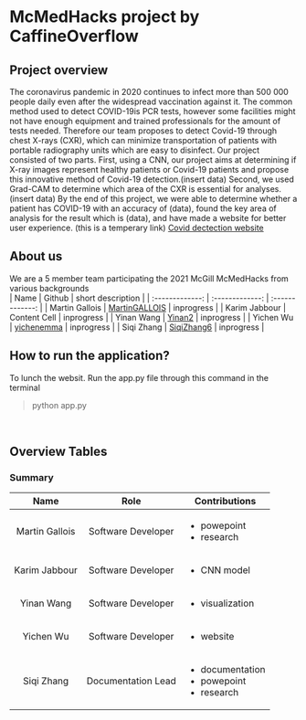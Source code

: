 # McMedHacks project by CaffineOverflow
## Project overview
The coronavirus pandemic in 2020 continues to infect more than 500 000 people daily even after the widespread vaccination against it. The common method used to detect COVID-19is PCR tests, however some facilities might not have enough equipment and trained professionals for the amount of tests needed. Therefore our team proposes to detect Covid-19 through chest X-rays (CXR), which can minimize transportation of patients with portable radiography units which are easy to disinfect. Our project consisted of two parts. First, using a CNN, our project aims at determining if X-ray images represent healthy patients or Covid-19 patients and propose this innovative method of Covid-19 detection.(insert data) Second, we used Grad-CAM to determine which area of the CXR is essential for analyses. (insert data) By the end of this project, we were able to determine whether a patient has COVID-19 with an accuracy of (data), found the key area of analysis for the result which is (data), and have made a website for better user experience. (this is a temperary link) [Covid dectection website](https://colab.research.google.com/drive/1ynLocwqY2qQDmc8wiGLGZIG-zXGdPihy?usp=sharing&fbclid=IwAR3OSzlqmsstiniA3Nd_5DYmYwigAnuSTuZKZf449ZZNzB8cKn11cq3gxRM#scrollTo=rOp3m4ZMrLoG) <br>

## About us
We are a 5 member team participating the 2021 McGill McMedHacks from various backgrounds <br>
| Name  | Github | short description |
| :-------------: | :-------------: | :-------------: |
| Martin Gallois | [MartinGALLOIS](https://github.com/MartinGALLOIS?fbclid=IwAR1Bzrqgvs0D_Znk72tqHW4RRW3j--UQi03sEIBCpiXFVC6CceBPrBiy4MA)  | inprogress |
| Karim Jabbour | Content Cell  | inprogress |
| Yinan Wang | [Yinan2](https://github.com/Yinan2?fbclid=IwAR1D6W03oxjX3rh9HjmwYjgN5YICFlua5fgP0pWcjXMsl0qlQose8ZKxEa0)  | inprogress |
| Yichen Wu | [yichenemma](https://github.com/yichenemma)  | inprogress |
| Siqi Zhang | [SiqiZhang6](https://github.com/SiqiZhang6)  | inprogress |

## How to run the application?
To lunch the websit. Run the app.py file through this command in the terminal
> python app.py
<br>

## Overview Tables
### Summary
| Name  | Role | Contributions |
| :-------------: | :-------------: | ------------- |
| Martin Gallois | Software Developer  | <ul><li>powepoint</li><li>research</li></ul> |
| Karim Jabbour | Software Developer  | <ul><li>CNN model</li></ul> |
| Yinan Wang | Software Developer  | <ul><li>visualization</li></ul> |
| Yichen Wu | Software Developer  | <ul><li>website</li></ul> |
| Siqi Zhang | Documentation Lead  | <ul><li>documentation</li><li>powepoint</li><li>research</li></ul>|
<br>
